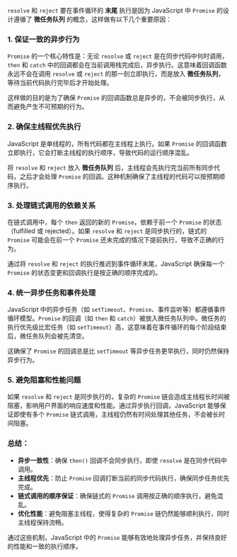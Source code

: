 `resolve` 和 `reject` 要在事件循环的 **末尾** 执行是因为 JavaScript 中 `Promise` 的设计遵循了 **微任务队列** 的概念，这样做有以下几个重要原因：

### 1. **保证一致的异步行为**
`Promise` 的一个核心特性是：无论 `resolve` 或 `reject` 是在同步代码中何时调用，`then` 和 `catch` 中的回调都会在当前调用栈完成后，异步执行。这意味着回调函数永远不会在调用 `resolve` 或 `reject` 的那一刻立即执行，而是放入 **微任务队列**，等待当前代码执行完毕后才开始处理。

这样做的目的是为了确保 `Promise` 的回调函数总是异步的，不会被同步执行，从而避免产生不可预期的行为。

### 2. **确保主线程优先执行**
JavaScript 是单线程的，所有代码都在主线程上执行。如果 `Promise` 的回调函数立即执行，它会打断主线程的执行顺序，导致代码的运行顺序混乱。

将 `resolve` 和 `reject` 放入 **微任务队列** 后，主线程会先执行完当前所有同步代码，之后才会处理 `Promise` 的回调。这种机制确保了主线程的代码可以按预期顺序执行。

### 3. **处理链式调用的依赖关系**
在链式调用中，每个 `then` 返回的新的 `Promise`，依赖于前一个 `Promise` 的状态（fulfilled 或 rejected）。如果 `resolve` 和 `reject` 是同步执行的，链式的 `Promise` 可能会在前一个 `Promise` 还未完成的情况下提前执行，导致不正确的行为。

通过将 `resolve` 和 `reject` 的执行推迟到事件循环末尾，JavaScript 确保每一个 `Promise` 的状态变更和回调执行是按正确的顺序完成的。

### 4. **统一异步任务和事件处理**
JavaScript 中的异步任务（如 `setTimeout`、`Promise`、事件监听等）都遵循事件循环模型。`Promise` 的回调（如 `then` 和 `catch`）被放入微任务队列中。微任务的执行优先级比宏任务（如 `setTimeout`）高，这意味着在事件循环的每个阶段结束后，微任务队列会被先清空。

这确保了 `Promise` 的回调总是比 `setTimeout` 等异步任务更早执行，同时仍然保持异步行为。

### 5. **避免阻塞和性能问题**
如果 `resolve` 和 `reject` 是同步执行的，复杂的 `Promise` 链会造成主线程长时间被阻塞，影响用户界面的响应速度和性能。通过异步执行回调，JavaScript 能够保证即使有多个 `Promise` 链式调用，主线程仍然有时间处理其他任务，不会被长时间阻塞。


### 总结：
- **异步一致性**：确保 `then()` 回调不会同步执行，即使 `resolve` 是在同步代码中调用。
- **主线程优先**：防止 `Promise` 回调打断当前的同步代码执行，确保同步任务优先完成。
- **链式调用的顺序保证**：确保链式的 `Promise` 调用按正确的顺序执行，避免混乱。
- **优化性能**：避免阻塞主线程，使得复杂的 `Promise` 链仍然能够顺利执行，同时主线程保持流畅。

通过这些机制，JavaScript 中的 `Promise` 能够有效地处理异步任务，并保持良好的性能和一致的执行顺序。
